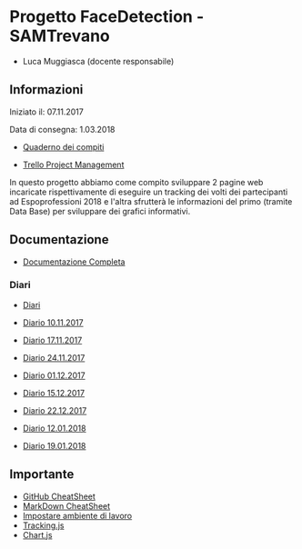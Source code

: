 # Progetto FaceDetection - SAMTrevano

- Luca Muggiasca (docente responsabile)

## Informazioni
Iniziato il: 07.11.2017

Data di consegna: 1.03.2018

- [Quaderno dei compiti](Documentazione/qdc_p2_faceDetection.pdf)

- [Trello Project Management](https://trello.com/b/PfylxN0O/facedetection)

In questo progetto abbiamo come compito sviluppare 2 pagine web incaricate rispettivamente di eseguire un tracking dei volti dei partecipanti ad Espoprofessioni 2018 e l'altra sfrutterà le informazioni del primo (tramite Data Base) per sviluppare dei grafici informativi.
  
## Documentazione
- [Documentazione Completa](Documentazione/FaceDetection.md)

### Diari
- [Diari](Documentazione/Diari/)

- [Diario 10.11.2017](Documentazione/Diari/I3_DIARIO_PROG2_10.11.2017.md)
- [Diario 17.11.2017](Documentazione/Diari/I3_DIARIO_PROG2_17.11.2017.md)
- [Diario 24.11.2017](Documentazione/Diari/I3_DIARIO_PROG2_24.12.2017.md)
- [Diario 01.12.2017](Documentazione/Diari/I3_DIARIO_PROG2_1.12.2017.md)
- [Diario 15.12.2017](Documentazione/Diari/I3_DIARIO_PROG2_15.12.2017.md)
- [Diario 22.12.2017](Documentazione/Diari/I3_DIARIO_PROG2_22.12.2017.md)
- [Diario 12.01.2018](Documentazione/Diari/I3_DIARIO_PROG2_12.01.2018.md)
- [Diario 19.01.2018](Documentazione/Diari/I3_DIARIO_PROG2_19.01.2018.md)



## Importante
- [GitHub CheatSheet](Guide/github-cheatsheet.pdf)
- [MarkDown CheatSheet](Guide/markdownCheatSheet.md)
- [Impostare ambiente di lavoro](Guide/ImpostareAmbienteLavoro.md)
- [Tracking.js](https://trackingjs.com/)
- [Chart.js](http://www.chartjs.org/)

